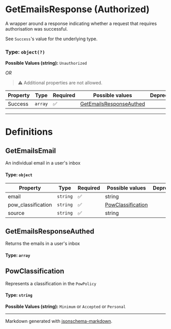 # GetEmailsResponse (Authorized)

A wrapper around a response indicating whether a request that requires authorisation was
successful.

See `Success`'s value for the underlying type.

### Type: `object(?)`

**Possible Values (string):** `Unauthorized`

_OR_ 

> ⚠️ Additional properties are not allowed.

| Property | Type | Required | Possible values | Deprecated | Default | Description | Examples |
| -------- | ---- | -------- | --------------- | ---------- | ------- | ----------- | -------- |
| Success | `array` | ✅ | [GetEmailsResponseAuthed](#getemailsresponseauthed) |  |  |  |  |


---

# Definitions

## GetEmailsEmail

An individual email in a user's inbox

#### Type: `object`

| Property | Type | Required | Possible values | Deprecated | Default | Description | Examples |
| -------- | ---- | -------- | --------------- | ---------- | ------- | ----------- | -------- |
| email | `string` | ✅ | string |  |  |  |  |
| pow_classification | `string` | ✅ | [PowClassification](#powclassification) |  |  |  |  |
| source | `string` | ✅ | string |  |  |  |  |

## GetEmailsResponseAuthed

Returns the emails in a user's inbox

#### Type: `array`

## PowClassification

Represents a classification in the `PowPolicy`

#### Type: `string`

**Possible Values (string):** `Minimum` or `Accepted` or `Personal`


---

Markdown generated with [jsonschema-markdown](https://github.com/elisiariocouto/jsonschema-markdown).
